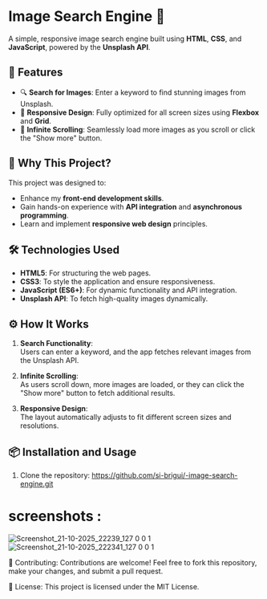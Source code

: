 # Image Search Engine 🌟

A simple, responsive image search engine built using **HTML**, **CSS**, and **JavaScript**, powered by the **Unsplash API**.

## 🚀 Features
- 🔍 **Search for Images**: Enter a keyword to find stunning images from Unsplash.
- 📱 **Responsive Design**: Fully optimized for all screen sizes using **Flexbox** and **Grid**.
- 📜 **Infinite Scrolling**: Seamlessly load more images as you scroll or click the "Show more" button.

## 🎯 Why This Project?
This project was designed to:
- Enhance my **front-end development skills**.
- Gain hands-on experience with **API integration** and **asynchronous programming**.
- Learn and implement **responsive web design** principles.

## 🛠️ Technologies Used
- **HTML5**: For structuring the web pages.
- **CSS3**: To style the application and ensure responsiveness.
- **JavaScript (ES6+)**: For dynamic functionality and API integration.
- **Unsplash API**: To fetch high-quality images dynamically.

## ⚙️ How It Works
1. **Search Functionality**:  
   Users can enter a keyword, and the app fetches relevant images from the Unsplash API.
   
2. **Infinite Scrolling**:  
   As users scroll down, more images are loaded, or they can click the "Show more" button to fetch additional results.
   
3. **Responsive Design**:  
   The layout automatically adjusts to fit different screen sizes and resolutions.

## 📦 Installation and Usage
1. Clone the repository:
  https://github.com/si-brigui/-image-search-engine.git

# screenshots :
![Screenshot_21-10-2025_22239_127 0 0 1](https://github.com/user-attachments/assets/41b634e6-35e7-4c35-9b6c-ef878e67ffa3)
![Screenshot_21-10-2025_222341_127 0 0 1](https://github.com/user-attachments/assets/5077b25a-b796-4f50-bdd6-e6c3eda81a99)


🤝 Contributing:
Contributions are welcome!
Feel free to fork this repository, make your changes, and submit a pull request.

📄 License:
This project is licensed under the MIT License.
   
